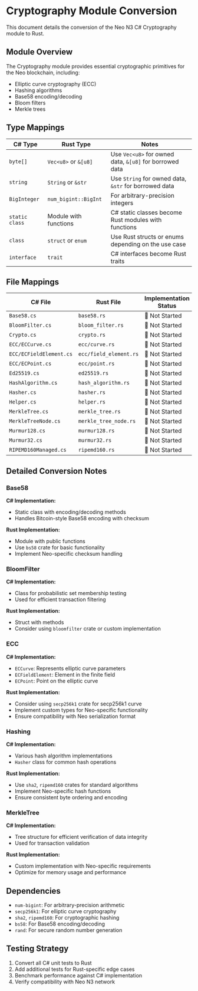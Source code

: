 # Cryptography Module Conversion

This document details the conversion of the Neo N3 C# Cryptography module to Rust.

## Module Overview

The Cryptography module provides essential cryptographic primitives for the Neo blockchain, including:

- Elliptic curve cryptography (ECC)
- Hashing algorithms
- Base58 encoding/decoding
- Bloom filters
- Merkle trees

## Type Mappings

| C# Type | Rust Type | Notes |
|---------|-----------|-------|
| `byte[]` | `Vec<u8>` or `&[u8]` | Use `Vec<u8>` for owned data, `&[u8]` for borrowed data |
| `string` | `String` or `&str` | Use `String` for owned data, `&str` for borrowed data |
| `BigInteger` | `num_bigint::BigInt` | For arbitrary-precision integers |
| `static class` | Module with functions | C# static classes become Rust modules with functions |
| `class` | `struct` or `enum` | Use Rust structs or enums depending on the use case |
| `interface` | `trait` | C# interfaces become Rust traits |

## File Mappings

| C# File | Rust File | Implementation Status |
|---------|-----------|------------------------|
| `Base58.cs` | `base58.rs` | 🔴 Not Started |
| `BloomFilter.cs` | `bloom_filter.rs` | 🔴 Not Started |
| `Crypto.cs` | `crypto.rs` | 🔴 Not Started |
| `ECC/ECCurve.cs` | `ecc/curve.rs` | 🔴 Not Started |
| `ECC/ECFieldElement.cs` | `ecc/field_element.rs` | 🔴 Not Started |
| `ECC/ECPoint.cs` | `ecc/point.rs` | 🔴 Not Started |
| `Ed25519.cs` | `ed25519.rs` | 🔴 Not Started |
| `HashAlgorithm.cs` | `hash_algorithm.rs` | 🔴 Not Started |
| `Hasher.cs` | `hasher.rs` | 🔴 Not Started |
| `Helper.cs` | `helper.rs` | 🔴 Not Started |
| `MerkleTree.cs` | `merkle_tree.rs` | 🔴 Not Started |
| `MerkleTreeNode.cs` | `merkle_tree_node.rs` | 🔴 Not Started |
| `Murmur128.cs` | `murmur128.rs` | 🔴 Not Started |
| `Murmur32.cs` | `murmur32.rs` | 🔴 Not Started |
| `RIPEMD160Managed.cs` | `ripemd160.rs` | 🔴 Not Started |

## Detailed Conversion Notes

### Base58

**C# Implementation:**
- Static class with encoding/decoding methods
- Handles Bitcoin-style Base58 encoding with checksum

**Rust Implementation:**
- Module with public functions
- Use `bs58` crate for basic functionality
- Implement Neo-specific checksum handling

### BloomFilter

**C# Implementation:**
- Class for probabilistic set membership testing
- Used for efficient transaction filtering

**Rust Implementation:**
- Struct with methods
- Consider using `bloomfilter` crate or custom implementation

### ECC

**C# Implementation:**
- `ECCurve`: Represents elliptic curve parameters
- `ECFieldElement`: Element in the finite field
- `ECPoint`: Point on the elliptic curve

**Rust Implementation:**
- Consider using `secp256k1` crate for secp256k1 curve
- Implement custom types for Neo-specific functionality
- Ensure compatibility with Neo serialization format

### Hashing

**C# Implementation:**
- Various hash algorithm implementations
- `Hasher` class for common hash operations

**Rust Implementation:**
- Use `sha2`, `ripemd160` crates for standard algorithms
- Implement Neo-specific hash functions
- Ensure consistent byte ordering and encoding

### MerkleTree

**C# Implementation:**
- Tree structure for efficient verification of data integrity
- Used for transaction validation

**Rust Implementation:**
- Custom implementation with Neo-specific requirements
- Optimize for memory usage and performance

## Dependencies

- `num-bigint`: For arbitrary-precision arithmetic
- `secp256k1`: For elliptic curve cryptography
- `sha2`, `ripemd160`: For cryptographic hashing
- `bs58`: For Base58 encoding/decoding
- `rand`: For secure random number generation

## Testing Strategy

1. Convert all C# unit tests to Rust
2. Add additional tests for Rust-specific edge cases
3. Benchmark performance against C# implementation
4. Verify compatibility with Neo N3 network

